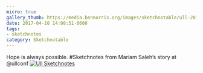 ```yaml
---
micro: true
gallery_thumb: https://media.bennorris.org/images/sketchnotable/ull-2017/ull-2017-sketchnotes-05.jpg
date: 2017-04-10 14:08:51-0600
tags:
- sketchnotes
category: Sketchnotable
---
```


Hope is always possible. #Sketchnotes from Mariam Saleh’s story at @ullconf [![Ull Sketchnotes](https://media.bennorris.org/images/sketchnotable/ull-2017/ull-2017-sketchnotes-05.jpg)](https://media.bennorris.org/images/sketchnotable/ull-2017/ull-2017-sketchnotes-05.jpg)